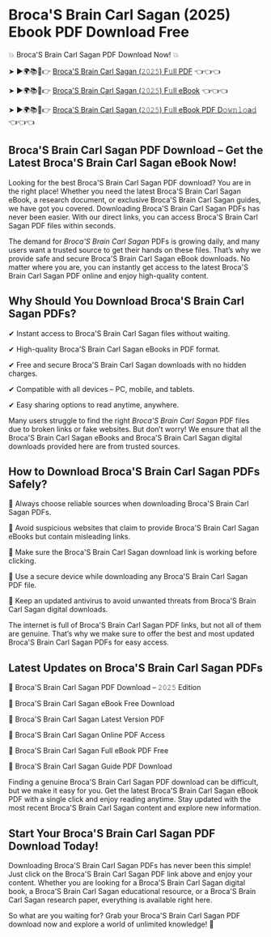 # Broca'S Brain Carl Sagan (2025) Ebook PDF Download Free

💥 Broca'S Brain Carl Sagan PDF Download Now! 💥

➤ ►🌍📚📱👉 [Broca'S Brain Carl Sagan (𝟸𝟶𝟸𝟻) F𝚞ll PDF](https://getpdf.xyz/brocas-brain-carl-sagan) 👈👈👈


➤ ►🌍📚📱👉 [Broca'S Brain Carl Sagan (𝟸𝟶𝟸𝟻) F𝚞ll eBook](https://getpdf.xyz/brocas-brain-carl-sagan) 👈👈👈


➤ ►🌍📚📱👉 [Broca'S Brain Carl Sagan (𝟸𝟶𝟸𝟻) F𝚞ll eBook PDF D𝚘𝚠𝚗𝚕𝚘a𝚍](https://getpdf.xyz/brocas-brain-carl-sagan) 👈👈👈


## Broca'S Brain Carl Sagan PDF Download – Get the Latest Broca'S Brain Carl Sagan eBook Now!

Looking for the best Broca'S Brain Carl Sagan PDF download? You are in the right place! Whether you need the latest Broca'S Brain Carl Sagan eBook, a research document, or exclusive Broca'S Brain Carl Sagan guides, we have got you covered. Downloading Broca'S Brain Carl Sagan PDFs has never been easier. With our direct links, you can access Broca'S Brain Carl Sagan PDF files within seconds.

The demand for *Broca'S Brain Carl Sagan* PDFs is growing daily, and many users want a trusted source to get their hands on these files. That’s why we provide safe and secure Broca'S Brain Carl Sagan eBook downloads. No matter where you are, you can instantly get access to the latest Broca'S Brain Carl Sagan PDF online and enjoy high-quality content.

## Why Should You Download Broca'S Brain Carl Sagan PDFs?

✔ Instant access to Broca'S Brain Carl Sagan files without waiting.

✔ High-quality Broca'S Brain Carl Sagan eBooks in PDF format.

✔ Free and secure Broca'S Brain Carl Sagan downloads with no hidden charges.

✔ Compatible with all devices – PC, mobile, and tablets.

✔ Easy sharing options to read anytime, anywhere.

Many users struggle to find the right *Broca'S Brain Carl Sagan* PDF files due to broken links or fake websites. But don’t worry! We ensure that all the Broca'S Brain Carl Sagan eBooks and Broca'S Brain Carl Sagan digital downloads provided here are from trusted sources.

## How to Download Broca'S Brain Carl Sagan PDFs Safely?

📌 Always choose reliable sources when downloading Broca'S Brain Carl Sagan PDFs.

📌 Avoid suspicious websites that claim to provide Broca'S Brain Carl Sagan eBooks but contain misleading links.

📌 Make sure the Broca'S Brain Carl Sagan download link is working before clicking.

📌 Use a secure device while downloading any Broca'S Brain Carl Sagan PDF file.

📌 Keep an updated antivirus to avoid unwanted threats from Broca'S Brain Carl Sagan digital downloads.

The internet is full of Broca'S Brain Carl Sagan PDF links, but not all of them are genuine. That’s why we make sure to offer the best and most updated Broca'S Brain Carl Sagan PDFs for easy access.

## Latest Updates on Broca'S Brain Carl Sagan PDFs

🔹 Broca'S Brain Carl Sagan PDF Download – 𝟸𝟶𝟸𝟻 Edition

🔹 Broca'S Brain Carl Sagan eBook Free Download

🔹 Broca'S Brain Carl Sagan Latest Version PDF

🔹 Broca'S Brain Carl Sagan Online PDF Access

🔹 Broca'S Brain Carl Sagan Full eBook PDF Free

🔹 Broca'S Brain Carl Sagan Guide PDF Download

Finding a genuine Broca'S Brain Carl Sagan PDF download can be difficult, but we make it easy for you. Get the latest Broca'S Brain Carl Sagan eBook PDF with a single click and enjoy reading anytime. Stay updated with the most recent Broca'S Brain Carl Sagan content and explore new information.

## Start Your Broca'S Brain Carl Sagan PDF Download Today!

Downloading Broca'S Brain Carl Sagan PDFs has never been this simple! Just click on the Broca'S Brain Carl Sagan PDF link above and enjoy your content. Whether you are looking for a Broca'S Brain Carl Sagan digital book, a Broca'S Brain Carl Sagan educational resource, or a Broca'S Brain Carl Sagan research paper, everything is available right here.

So what are you waiting for? Grab your Broca'S Brain Carl Sagan PDF download now and explore a world of unlimited knowledge! 🚀